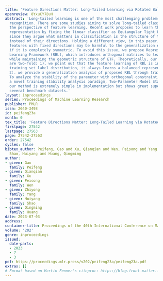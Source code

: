 ```yaml
---
title: 'Feature Directions Matter: Long-Tailed Learning via Rotated Balanced Representation'
openreview: 8YxuCY7BuH
abstract: 'Long-tailed learning is one of the most challenging problems in visual
  recognition. There are some studies aiming to solve long-tailed classification from
  the perspective of feature learning. Recent work proposes to learn the balanced
  representation by fixing the linear classifier as Equiangular Tight Frame (ETF),
  since they argue what matters in classification is the structure of the feature,
  instead of their directions. Holding a different view, in this paper, we show that
  features with fixed directions may be harmful to the generalization of models, even
  if it is completely symmetric. To avoid this issue, we propose Representation-Balanced
  Learning Framework (RBL), which introduces orthogonal matrices to learn directions
  while maintaining the geometric structure of ETF. Theoretically, our contributions
  are two-fold: 1). we point out that the feature learning of RBL is insensitive toward
  training set label distribution, it always learns a balanced representation space.
  2). we provide a generalization analysis of proposed RBL through training stability.
  To analyze the stability of the parameter with orthogonal constraint, we propose
  a novel training stability analysis paradigm, Two-Parameter Model Stability. Practically,
  our method is extremely simple in implementation but shows great superiority on
  several benchmark datasets.'
layout: inproceedings
series: Proceedings of Machine Learning Research
publisher: PMLR
issn: 2640-3498
id: peifeng23a
month: 0
tex_title: 'Feature Directions Matter: Long-Tailed Learning via Rotated Balanced Representation'
firstpage: 27542
lastpage: 27563
page: 27542-27563
order: 27542
cycles: false
bibtex_author: Peifeng, Gao and Xu, Qianqian and Wen, Peisong and Yang, Zhiyong and
  Shao, Huiyang and Huang, Qingming
author:
- given: Gao
  family: Peifeng
- given: Qianqian
  family: Xu
- given: Peisong
  family: Wen
- given: Zhiyong
  family: Yang
- given: Huiyang
  family: Shao
- given: Qingming
  family: Huang
date: 2023-07-03
address: 
container-title: Proceedings of the 40th International Conference on Machine Learning
volume: '202'
genre: inproceedings
issued:
  date-parts:
  - 2023
  - 7
  - 3
pdf: https://proceedings.mlr.press/v202/peifeng23a/peifeng23a.pdf
extras: []
# Format based on Martin Fenner's citeproc: https://blog.front-matter.io/posts/citeproc-yaml-for-bibliographies/
---
```


